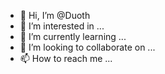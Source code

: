 - 👋 Hi, I’m @Duoth
- 👀 I’m interested in ...
- 🌱 I’m currently learning ...
- 💞️ I’m looking to collaborate on ...
- 📫 How to reach me ...

<!---
Duoth/Duoth is a ✨ special ✨ repository because its `README.md` (this file) appears on your GitHub profile.
You can click the Preview link to take a look at your changes.
--->
